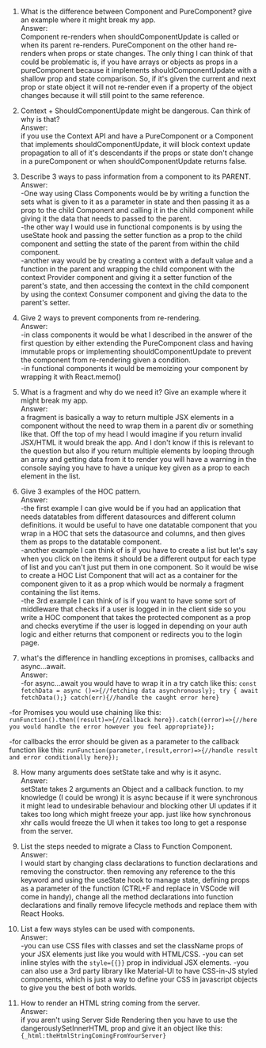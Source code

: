 1. What is the difference between Component and PureComponent? give an
example where it might break my app. <br>
Answer: <br>
Component re-renders when shouldComponentUpdate is called or when its parent re-renders.
PureComponent on the other hand re-renders when props or state changes.
The only thing I can think of that could be problematic is,
if you have arrays or objects as props in a pureComponent because it implements shouldComponentUpdate with a shallow
prop and state comparison. So, if it's given the current and next prop or state object it will not re-render even if
a property of the object changes because it will still point to the same reference.

2. Context + ShouldComponentUpdate might be dangerous. Can think of why
is that? <br>
Answer: <br>
if you use the Context API and have a PureComponent or a Component that implements shouldComponentUpdate,
it will block context update propagation to all of it's descendants
if the props or state don't change in a pureComponent or when shouldComponentUpdate returns false.

3. Describe 3 ways to pass information from a component to its PARENT. <br>
Answer: <br>
-One way using Class Components would be by writing a function the sets what is given to it as a parameter in state
and then passing it as a prop to the child Component and calling it in the child component
while giving it the data that needs to passed to the parent. <br>
-the other way I would use in functional components is by using the useState hook 
and passing the setter function as a prop to the child component and 
setting the state of the parent from within the child component. <br>
-another way would be by creating a context with a default value and a function in the parent and wrapping the child component with the context Provider component and giving it a setter function of the parent's state,
and then accessing the context in the child component by using the context Consumer component and giving the data to the parent's setter.

4. Give 2 ways to prevent components from re-rendering. <br>
Answer: <br>
-in class components it would be what I described in the answer of the first question 
by either extending the PureComponent class and having immutable props or implementing shouldComponentUpdate to prevent the component
from re-rendering given a condition. <br>
-in functional components it would be memoizing your component by wrapping it with React.memo()

5. What is a fragment and why do we need it? Give an example where it
might break my app. <br>
Answer: <br>
a fragment is basically a way to return multiple JSX elements in a component
without the need to wrap them in a parent div or something like that.
Off the top of my head I would imagine if you return invalid JSX/HTML it would break the app. And I don't know if this is relevant
to the question but also if you return multiple elements by looping through an array and getting data from it to render you will
have a warning in the console saying you have to have a unique key given as a prop to each element in the list.

6. Give 3 examples of the HOC pattern. <br>
Answer: <br>
-the first example I can give would be if you had an application that needs datatables from different datasources and different column definitions.
it would be useful to have one datatable component that you wrap in a HOC that sets the datasource and columns, and then gives them as props to the datatable component. <br>
-another example I can think of is if you have to create a list but let's say when you click on the items it should be a different output
for each type of list and you can't just put them in one component. So it would be wise to create a HOC List Component that will act as a
container for the component given to it as a prop which would be normaly a fragment containing the list items. <br>
-the 3rd example I can think of is if you want to have some sort of middleware that checks if a user is logged in in the client side so you write a HOC component that takes
the protected component as a prop and checks everytime if the user is logged in depending on your auth logic and either returns that component or redirects you to the login page.
 

7. what's the difference in handling exceptions in promises, callbacks and
async...await. <br>
Answer: <br>
-for async...await you would have to wrap it in a try catch like this: `const fetchData = async ()=>{//fetching data asynchronously}; try { await fetchData();} catch(err){//handle the caught error here}`

-for Promises you would use chaining like this: `runFunction().then((result)=>{//callback here}).catch((error)=>{//here you would handle the error however you feel appropriate});`

-for callbacks the error should be given as a parameter to the callback function like this: `runFunction(parameter,(result,error)=>{//handle result and error conditionally here});`
 
8. How many arguments does setState take and why is it async. <br>
Answer: <br>
setState takes 2 arguments an Object and a callback function. to my knowledge (I could be wrong) it is async because if it were synchronous it might lead to undesirable behaviour and blocking other UI updates
if it takes too long which might freeze your app. just like how synchronous xhr calls would freeze the UI when it takes too long to get a response from the server.

9. List the steps needed to migrate a Class to Function Component. <br>
Answer: <br>
I would start by changing class declarations to function declarations and removing the constructor.
then removing any reference to the this keyword and using the useState hook to manage state, defining props as a parameter of the function (CTRL+F and replace in VSCode will come in handy), 
change all the method declarations into function declarations and finally remove lifecycle methods and replace them with React Hooks.

10. List a few ways styles can be used with components. <br>
Answer: <br>
-you can use CSS files with classes and set the className props of your JSX elements just like you would with HTML/CSS.
-you can set inline styles with the `style={{}}` prop in individual JSX elements.
-you can also use a 3rd party library like Material-UI to have CSS-in-JS styled components, which is just a way to define your CSS in javascript objects to give you the best of both worlds.
11. How to render an HTML string coming from the server. <br>
Answer: <br>
if you aren't using Server Side Rendering then you have to use the dangerouslySetInnerHTML prop and give it an object like this:`{_html:theHtmlStringComingFromYourServer}`
